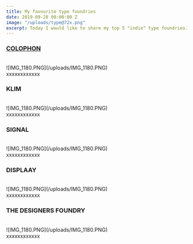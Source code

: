 ```yaml
---
title: My favourite type foundries
date: 2019-09-28 00:00:00 Z
image: "/uploads/type@72x.png"
excerpt: Today I would like to share my top 5 "indie" type foundries.
---
```


### [COLOPHON](https://www.colophon-foundry.org)<br>
<br>
![IMG_1180.PNG](/uploads/IMG_1180.PNG)
<br>
xxxxxxxxxxxx
<br>

### KLIM<br>
<br>
![IMG_1180.PNG](/uploads/IMG_1180.PNG)
<br>
xxxxxxxxxxxx
<br>

### SIGNAL<br>
<br>
![IMG_1180.PNG](/uploads/IMG_1180.PNG)
<br>
xxxxxxxxxxxx
<br>

### DISPLAAY<br>
<br>
![IMG_1180.PNG](/uploads/IMG_1180.PNG)
<br>
xxxxxxxxxxxx
<br>

### THE DESIGNERS FOUNDRY<br>
<br>
![IMG_1180.PNG](/uploads/IMG_1180.PNG)
<br>
xxxxxxxxxxxx